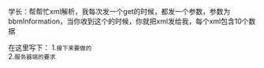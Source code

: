 学长：帮帮忙xml解析，我每次发一个get的时候，都发一个参数，参数为bbmInformation，当你收到这个的时候，你就把xml发给我，每个xml包含10个数据

在这里写下：
1.`接下来要做的`    
2.`服务器端的要求`    

